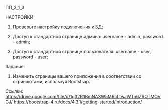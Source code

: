 ПП_3_1_3

НАСТРОЙКИ:

1. Проверьте настройку подключения к БД;

2. Доступ к стандартной странице админа: username - admin, password - admin;

3. Доступ к стандартной странице пользователя: username - user, password - user;

Задание:

1. Изменить страницы вашего приложения в соответствии со скриншотами, используя Bootstrap.

Ссылки: https://drive.google.com/file/d/1g32R1BmNASW5MRcLtwJWTn6ZROTMOVGJ/
https://bootstrap-4.ru/docs/4.3.1/getting-started/introduction/